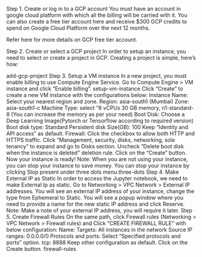 Step 1. Create or log in to a GCP account
You must have an account in google cloud platform with which all the billing will be carried with it. You can also create a free tier account here and receive $300 GCP credits to spend on Google Cloud Platform over the next 12 months.

Refer here for more details on GCP free tier account.

Step 2. Create or select a GCP project
In order to setup an instance, you need to select or create a project in GCP. Creating a project is simple, here’s how:

add-gcp-project 
Step 3. Setup a VM instance
In a new project, you must enable billing to use Compute Engine Service. Go to Compute Engine > VM instance and click “Enable billing”.
setup-vm-instance 
Click “Create” to create a new VM instance with the configurations below:
Instance Name: <Name your instance>
Select your nearest region and zone.
Region: asia-south1 (Mumbai)
Zone: asia-south1-c
Machine Type: select “8 vCPUs 30 GB memory, n1-standard-8 (You can increase the memory as per your need)
Boot Disk: Choose a Deep Learning Image(Pytorch or Tensorflow according to required version)
Boot disk type: Standard Persistent disk
Size(GB): 100
Keep “Identity and API access” as default.
Firewall: Click the checkbox to allow both HTTP and HTTPS traffic.
Click “Management, security, disks, networking, sole tenancy” to expand and go to Disks section.
Uncheck “Delete boot disk when the instance is deleted” deletion rule.
Click on the “Create” button.
Now your instance is ready!
Note: When you are not using your instance, you can stop your instance to save money. You can stop your instance by clicking Stop present under three dots menu.three-dots 
Step 4. Make External IP as Static
In order to access the Jupyter notebook, we need to make External Ip as static.
Go to Networking > VPC Network > External IP addresses.
You will see an external IP address of your instance, change the type from Ephemeral to Static.
You will see a popup window where you need to provide a name for the new static IP address and click Reserve.
Note: Make a note of your external IP address, you will require it later.
Step 5. Create Firewall Rules
On the same path, click Firewall rules (Networking > VPC Network > Firewall rules) and Click “CREATE FIREWALL RULE” with below configuration:
Name: <Enter a firewall name>
Targets: All instances in the network
Source IP ranges: 0.0.0.0/0
Protocols and ports: Select “Specified protocols and ports” option.
tcp: 8888 <You can change any other port number>
Keep other configuration as default.
Click on the Create button.
firewall-rules 
